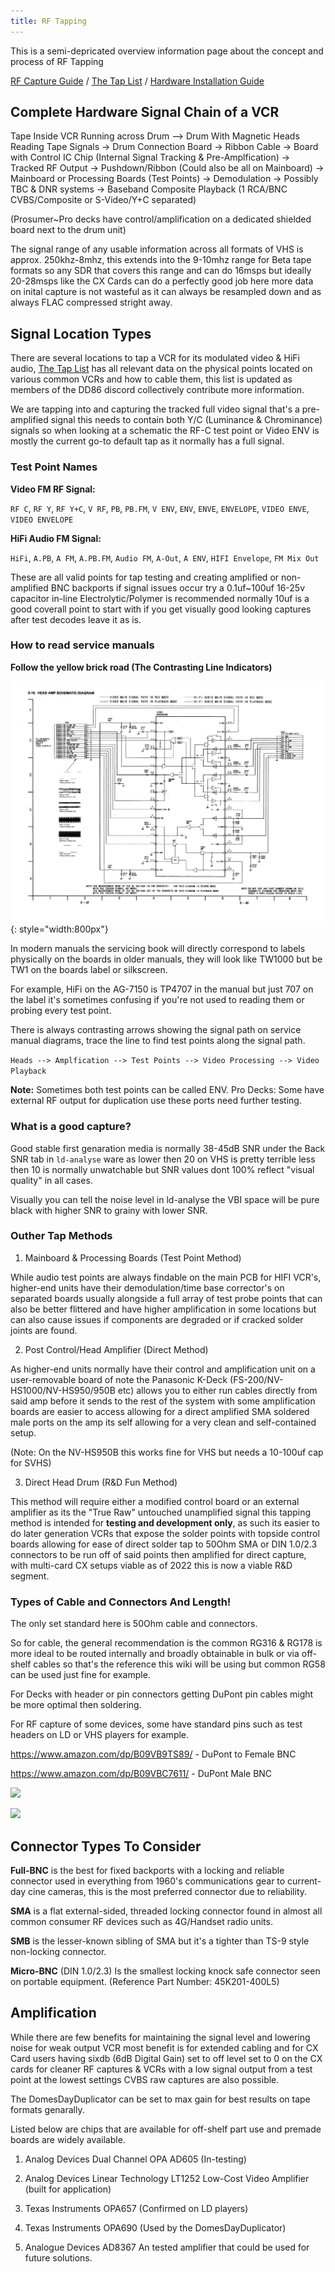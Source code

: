 ```yaml
---
title: RF Tapping
---
```


This is a semi-depricated overview information page about the concept and process of RF Tapping

[RF Capture Guide](RF-Capture-Guide.md) / [The Tap List](004-The-Tap-List.md) / [Hardware Installation Guide](Hardware-Installation-Guide.md)

## Complete Hardware Signal Chain of a VCR 

Tape Inside VCR Running across Drum --> Drum With Magnetic Heads Reading Tape Signals -> Drum Connection Board -> Ribbon Cable -> Board with Control IC Chip (Internal Signal Tracking & Pre-Amplfication) -> Tracked RF Output -> Pushdown/Ribbon (Could also be all on Mainboard) -> Mainboard or Processing Boards (Test Points) -> Demodulation -> Possibly TBC & DNR systems -> Baseband Composite Playback (1 RCA/BNC CVBS/Composite or S-Video/Y+C separated)

(Prosumer~Pro decks have control/amplification on a dedicated shielded board next to the drum unit)

The signal range of any usable information across all formats of VHS is approx. 250khz-8mhz, this extends into the 9-10mhz range for Beta tape formats so any SDR that covers this range and can do 16msps but ideally 20-28msps like the CX Cards can do a perfectly good job here more data on inital capture is not wasteful as it can always be resampled down and as always FLAC compressed stright away.

## Signal Location Types

There are several locations to tap a VCR for its modulated video & HiFi audio, [The Tap List](004-The-Tap-List.md) has all relevant data on the physical points located on various common VCRs and how to cable them, this list is updated as members of the DD86 discord collectively contribute more information.

We are tapping into and capturing the tracked full video signal that's a pre-amplified signal this needs to contain both Y/C (Luminance & Chrominance) signals so when looking at a schematic the RF-C test point or Video ENV is mostly the current go-to default tap as it normally has a full signal.

### Test Point Names


**Video FM RF Signal:**

`RF C`, `RF Y`, `RF Y+C`, `V RF`, `PB`, `PB.FM`, `V ENV`, `ENV`, `ENVE`, `ENVELOPE`, `VIDEO ENVE`, `VIDEO ENVELOPE`

**HiFi Audio FM Signal:**

`HiFi`, `A.PB`, `A FM`, `A.PB.FM`, `Audio FM`, `A-Out`, `A ENV`, `HIFI Envelope`, `FM Mix Out`

These are all valid points for tap testing and creating amplified or non-amplified BNC backports if signal issues occur try a 0.1uf~100uf 16-25v capacitor in-line Electrolytic/Polymer is recommended normally 10uf is a good coverall point to start with if you get visually good looking captures after test decodes leave it as is.

### How to read service manuals


**Follow the yellow brick road (The Contrasting Line Indicators)**


![](assets/images/Hardware-Guide/Panasonic-NV-HD630-Head-Amplifyer-Scematic.jpg){: style="width:800px"}


In modern manuals the servicing book will directly correspond to labels physically on the boards in older manuals, they will look like TW1000 but be TW1 on the boards label or silkscreen.

For example, HiFi on the AG-7150 is TP4707 in the manual but just 707 on the label it's sometimes confusing if you're not used to reading them or probing every test point.

There is always contrasting arrows showing the signal path on service manual diagrams, trace the line to find test points along the signal path.

`Heads --> Amplfication --> Test Points --> Video Processing --> Video Playback`

**Note:** Sometimes both test points can be called ENV.
Pro Decks: Some have external RF output for duplication use these ports need further testing.


### What is a good capture? 


Good stable first genaration media is normally 38-45dB SNR under the Back SNR tab in `ld-analyse` ware as lower then 20 on VHS is pretty terrible less then 10 is normally unwatchable but SNR values dont 100% reflect "visual quality" in all cases.

Visually you can tell the noise level in ld-analyse the VBI space will be pure black with higher SNR to grainy with lower SNR.


### Outher Tap Methods


1. Mainboard & Processing Boards (Test Point Method)

While audio test points are always findable on the main PCB for HIFI VCR's, higher-end units have their demodulation/time base corrector's on separated boards usually alongside a full array of test probe points that can also be better flittered and have higher amplification in some locations but can also cause issues if components are degraded or if cracked solder joints are found.

2. Post Control/Head Amplifier (Direct Method)

As higher-end units normally have their control and amplification unit on a user-removable board of note the Panasonic K-Deck (FS-200/NV-HS1000/NV-HS950/950B etc) allows you to either run cables directly from said amp before it sends to the rest of the system with some amplification boards are easier to access allowing for a direct amplified SMA soldered male ports on the amp its self allowing for a very clean and self-contained setup.

(Note: On the NV-HS950B this works fine for VHS but needs a 10-100uf cap for SVHS)

3. Direct Head Drum (R&D Fun Method)

This method will require either a modified control board or an external amplifier as its the "True Raw" untouched unamplified signal this tapping method is intended for **testing and development only**, as such its easier to do later generation VCRs that expose the solder points with topside control boards allowing for ease of direct solder tap to 50Ohm SMA or DIN 1.0/2.3 connectors to be run off of said points then amplified for direct capture, with multi-card CX setups viable as of 2022 this is now a viable R&D segment.


### Types of Cable and Connectors And Length!


The only set standard here is 50Ohm cable and connectors.

So for cable, the general recommendation is the common RG316 & RG178 is more ideal to be routed internally and broadly obtainable in bulk or via off-shelf cables so that's the reference this wiki will be using but common RG58 can be used just fine for example. 

For Decks with header or pin connectors getting DuPont pin cables might be more optimal then soldering.

For RF capture of some devices, some have standard pins such as test headers on LD or VHS players for example.

https://www.amazon.com/dp/B09VB9TS89/ - DuPont to Female BNC

https://www.amazon.com/dp/B09VBC7611/ - DuPont Male BNC

![](https://github.com/happycube/cxadc-linux3/wiki/assets/images/Cables/Dupont-Female-BNC.jpg)

![](https://github.com/happycube/cxadc-linux3/wiki/assets/images/Cables/Dupont-Male-BNC.jpg)


## Connector Types To Consider


**Full-BNC** is the best for fixed backports with a locking and reliable connector used in everything from 1960's communications gear to current-day cine cameras, this is the most preferred connector due to reliability.

**SMA** is a flat external-sided, threaded locking connector found in almost all common consumer RF devices such as 4G/Handset radio units.

**SMB** is the lesser-known sibling of SMA but it's a tighter than TS-9 style non-locking connector.

**Micro-BNC** (DIN 1.0/2.3) Is the smallest locking knock safe connector seen on portable equipment. (Reference Part Number: 45K201-400L5)


## Amplification


While there are few benefits for maintaining the signal level and lowering noise for weak output VCR most benefit is for extended cabling and for CX Card users having sixdb (6dB Digital Gain) set to off level set to 0 on the CX cards for cleaner RF captures & VCRs with a low signal output from a test point at the lowest settings CVBS raw captures are also possible.

The DomesDayDuplicator can be set to max gain for best results on tape formats genarally.

Listed below are chips that are available for off-shelf part use and premade boards are widely available.

1. Analog Devices Dual Channel OPA AD605 (In-testing)

2. Analog Devices Linear Technology LT1252 Low-Cost Video Amplifier (built for application)

3. Texas Instruments OPA657 (Confirmed on LD players)

4. Texas Instruments OPA690 (Used by the DomesDayDuplicator)

5. Analogue Devices AD8367 An tested amplifier that could be used for future solutions.
